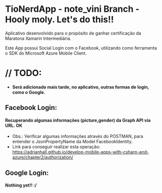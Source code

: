 # TioNerdApp - note_vini Branch - Hooly moly. Let's do this!! 
Aplicativo desenvolvido para o propósito de ganhar certificação da Maratona Xamarin Intermediária.

Este App possui Social Login com o Facebook, utilizando como ferramenta o SDK do Microsoft Azure Mobile Client.

# //  TODO:
- ####  Será adicionado mais tarde, no aplicativo, outras formas de login, como o Google.

## Facebook Login:
#### Recuperando algumas informações (picture,gender) da Graph API via URL. OK
- Obs.: Verificar algumas informações através do POSTMAN, para entender o JsonPropertyName da Model FacebookIdentity. 
- Link para conseguir realizar esta operação: https://adrianhall.github.io/develop-mobile-apps-with-csharp-and-azure/chapter2/authorization/

## Google Login:
#### Nothing yet!! :/
